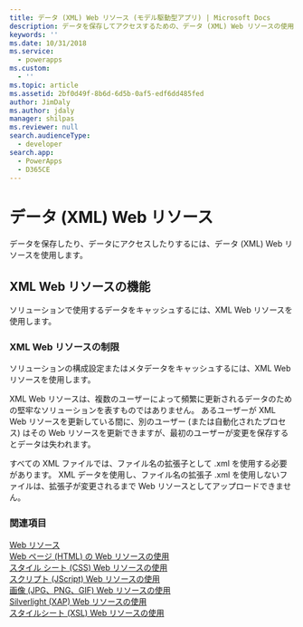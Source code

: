 ```yaml
---
title: データ (XML) Web リソース (モデル駆動型アプリ) | Microsoft Docs
description: データを保存してアクセスするための、データ (XML) Web リソースの使用について学習します。
keywords: ''
ms.date: 10/31/2018
ms.service:
  - powerapps
ms.custom:
  - ''
ms.topic: article
ms.assetid: 2bf0d49f-8b6d-6d5b-0af5-edf6dd485fed
author: JimDaly
ms.author: jdaly
manager: shilpas
ms.reviewer: null
search.audienceType:
  - developer
search.app:
  - PowerApps
  - D365CE
---
```


# <a name="data-xml-web-resources"></a>データ (XML) Web リソース

<!-- https://docs.microsoft.com/en-us/dynamics365/customer-engagement/developer/data-xml-web-resources -->

データを保存したり、データにアクセスしたりするには、データ (XML) Web リソースを使用します。  
  
## <a name="capabilities-of-xml-web-resources"></a>XML Web リソースの機能  
 ソリューションで使用するデータをキャッシュするには、XML Web リソースを使用します。  
  
### <a name="limitations-of-xml-web-resources"></a>XML Web リソースの制限  
 ソリューションの構成設定またはメタデータをキャッシュするには、XML Web リソースを使用します。  
  
 XML Web リソースは、複数のユーザーによって頻繁に更新されるデータのための堅牢なソリューションを表すものではありません。 あるユーザーが XML Web リソースを更新している間に、別のユーザー (または自動化されたプロセス) はその Web リソースを更新できますが、最初のユーザーが変更を保存するとデータは失われます。  
  
 すべての XML ファイルでは、ファイル名の拡張子として .xml を使用する必要があります。 XML データを使用し、ファイル名の拡張子 .xml を使用しないファイルは、拡張子が変更されるまで Web リソースとしてアップロードできません。  
  
### <a name="see-also"></a>関連項目  
 [Web リソース](web-resources.md)   
 [Web ページ (HTML) の Web リソースの使用](webpage-html-web-resources.md)   
 [スタイル シート (CSS) Web リソースの使用](css-web-resources.md)   
 [スクリプト (JScript) Web リソースの使用](script-jscript-web-resources.md)   
 [画像 (JPG、PNG、GIF) Web リソースの使用](image-web-resources.md)   
 [Silverlight (XAP) Web リソースの使用](/dynamics365/customer-engagement/developer/silverlight-xap-web-resources)<br/>   <!-- TODO need to update the relevant link from the powerapps repo--> [スタイルシート (XSL) Web リソースの使用](/dynamics365/customer-engagement/developer/stylesheet-xsl-web-resources) <!-- TODO need to update the relevant link from the powerapps repo-->

